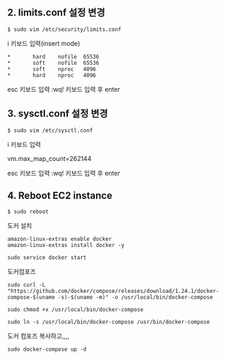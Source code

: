 ## 2. limits.conf 설정 변경 
```
$ sudo vim /etc/security/limits.conf
```

i 키보드 입력(insert mode)
```
*       hard    nofile  65536
*       soft    nofile  65536
*       soft    nproc   4096
*       hard    nproc   4096
```
esc 키보드 입력
:wq! 키보드 입력 후 enter

## 3. sysctl.conf 설정 변경 
```
$ sudo vim /etc/sysctl.conf
```

i 키보드 입력

vm.max_map_count=262144

esc 키보드 입력
:wq! 키보드 입력 후 enter

## 4. Reboot EC2 instance 
```
$ sudo reboot
```


도커 설치
```
amazon-linux-extras enable docker
amazon-linux-extras install docker -y

sudo service docker start
```

도커컴포즈
```
sudo curl -L "https://github.com/docker/compose/releases/download/1.24.1/docker-compose-$(uname -s)-$(uname -m)" -o /usr/local/bin/docker-compose

sudo chmod +x /usr/local/bin/docker-compose

sudo ln -s /usr/local/bin/docker-compose /usr/bin/docker-compose
```

도커 컴포즈 복사하고,,,,
```
sudo docker-compose up -d
```
